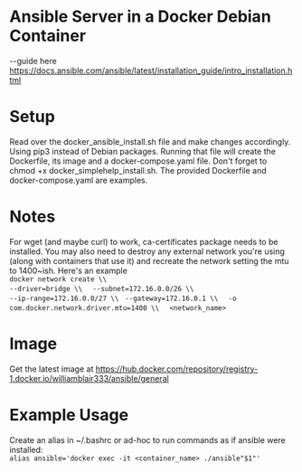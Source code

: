 # Ansible Server in a Docker Debian Container

--guide here https://docs.ansible.com/ansible/latest/installation_guide/intro_installation.html

# Setup 
Read over the docker_ansible_install.sh file and make changes accordingly.  Using pip3 instead of Debian packages.  Running that file will create the Dockerfile, its image and a docker-compose.yaml file.  Don't forget to chmod +x docker_simplehelp_install.sh. The provided Dockerfile and docker-compose.yaml are examples.

# Notes 
For wget (and maybe curl) to work, ca-certificates package needs to be installed.  You may also need to destroy any external network you're using (along with containers that use it) and recreate the network setting the mtu to 1400~ish.  Here's an example  
    ```docker network create \\  ```  
        ```--driver=bridge \\  ```
        ```--subnet=172.16.0.0/26 \\  ```  
        ```--ip-range=172.16.0.0/27 \\ ``` 
        ```--gateway=172.16.0.1 \\  ```
        ```-o com.docker.network.driver.mtu=1400 \\  ```
        ```<network_name>  ```
  
# Image
Get the latest image at https://hub.docker.com/repository/registry-1.docker.io/williamblair333/ansible/general

# Example Usage
Create an alias in ~/.bashrc or ad-hoc to run commands as if ansible were installed:  
	```alias ansible='docker exec -it <container_name> ./ansible"$1"'```

